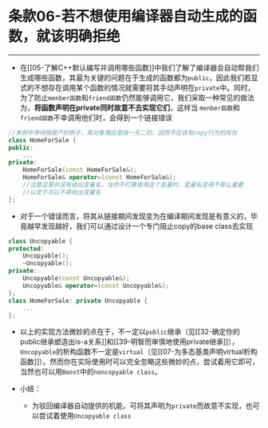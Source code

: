 # 条款06-若不想使用编译器自动生成的函数，就该明确拒绝
---
+ 在[[05-了解C++默认编写并调用哪些函数]]中我们了解了编译器会自动帮我们生成哪些函数，其最为关键的问题在于生成的函数都为`public`，因此我们若显式的不想存在调用某个函数的情况就需要将其手动声明在`private`中。同时，为了防止`menber函数`和`friend函数`仍然能够调用它，我们采取一种常见的做法为，**将函数声明在private同时故意不去实现它们**，这样当 `menber函数`和`friend函数`不幸调用他们时，会得到一个链接错误
```cpp
//本例中举待销房产的例子，其对象理应是独一无二的，因而不应该有copy行为的存在
class HomeForSale {
public:
	...
private:
	HomeForSale(const HomeForSale&);
	HomeForSale& operator=(const HomeForSale&);
	//注意这里并没有给出变量名，当你不打算使用这个变量时，变量名变得不那么重要
	//以至于可以不用给出变量名
};
```

+ 对于一个错误而言，将其从链接期间发现变为在编译期间发现是有意义的，毕竟越早发现越好，我们可以通过设计一个专门阻止copy的base class去实现
```cpp
class Uncopyable {
protected:
	Uncopyable();
	~Uncopyable();
private:
	Uncopyable(const Uncopyable&);
	Uncopyable& operator=(const Uncopyable&);
};
class HomeForSale: private Uncopyable {
	...
};
```

+ 以上的实现方法微妙的点在于，不一定以`public`继承（见[[32-确定你的public继承塑造出is-a关系]]和[[39-明智而审慎地使用private继承]]），`Uncopyable`的析构函数不一定是`virtual`（见[[07-为多态基类声明virtual析构函数]]）。然而你在实际使用时可以完全忽略这些微妙的点，尝试着用它即可，当然也可以用`Boost`中的`noncopyable class`。

+ 小结：
	+ 为驳回编译器自动提供的机能，可将其声明为`private`而故意不实现，也可以尝试着使用`Uncopyable class`